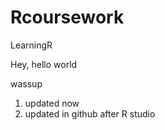 # Rcoursework
LearningR

Hey, hello world

wassup

1. updated now
2. updated in github after R studio

